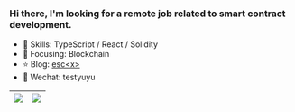 ### Hi there, I'm looking for a remote job related to smart contract development.


- 🔨 Skills: TypeScript / React / Solidity
- 🎯 Focusing: Blockchain
- ⭐ Blog: [esc\<x\>](https://escx.github.io)
- 💬 Wechat: testyuyu


<!--START_SECTION:waka-->
<!--END_SECTION:waka-->


| <img align="center" src="https://github-readme-stats.vercel.app/api/?username=escX&show_icons=true&theme=buefy&hide_border=true&card_width=500" /> | <img align="center" src="https://github-readme-stats.vercel.app/api/top-langs/?username=escX&layout=compact&theme=buefy&hide_border=true&card_width=500" /> |
| ------------- | ------------- |
